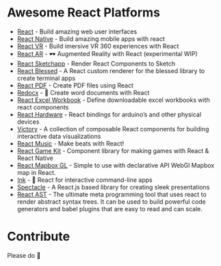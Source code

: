 # Awesome React Platforms

* [React](https://facebook.github.io/react/) - Build amazing web user interfaces
* [React Native](https://facebook.github.io/react-native/) - Build amazing mobile apps with react
* [React VR](https://facebook.github.io/react-vr//) - Build imersive VR 360 experiences with React
* [React AR](https://github.com/nitin42/React-AR) - 🕶️ Augmented Reality with React (experimental WIP)
* [React Sketchapp](http://airbnb.io/react-sketchapp/) - Render React Components to Sketch
* [React Blessed](https://github.com/Yomguithereal/react-blessed) - A React custom renderer for the blessed library to create terminal apps
* [React PDF](https://github.com/diegomura/react-pdf) - Create PDF files using React
* [Redocx](https://github.com/nitin42/redocx) - 📄 Create word documents with React
* [React Excel Workbook](https://github.com/ClearC2/react-excel-workbook) - Define downloadable excel workbooks with react components
* [React Hardware](http://iamdustan.com/react-hardware/) - React bindings for arduino’s and other physical devices
* [Victory](https://github.com/FormidableLabs/victory) - A collection of composable React components for building interactive data visualizations
* [React Music](https://github.com/FormidableLabs/react-music) - Make beats with React! 
* [React Game Kit](https://github.com/FormidableLabs/react-game-kit) - Component library for making games with React & React Native
* [React Mapbox GL](http://alex3165.github.io/react-mapbox-gl/) - Simple to use with declarative API WebGl Mapbox map in React.
* [Ink](https://github.com/vadimdemedes/ink) - 🌈 React for interactive command-line apps
* [Spectacle](http://formidable.com/open-source/spectacle/) - A React.js based library for creating sleek presentations
* [React AST](https://github.com/codejamninja/react-ast) - The ultimate meta programming tool that uses react to render abstract syntax trees. It can be used to build powerful code generators and babel plugins that are easy to read and can scale.


# Contribute

Please do 🎉
